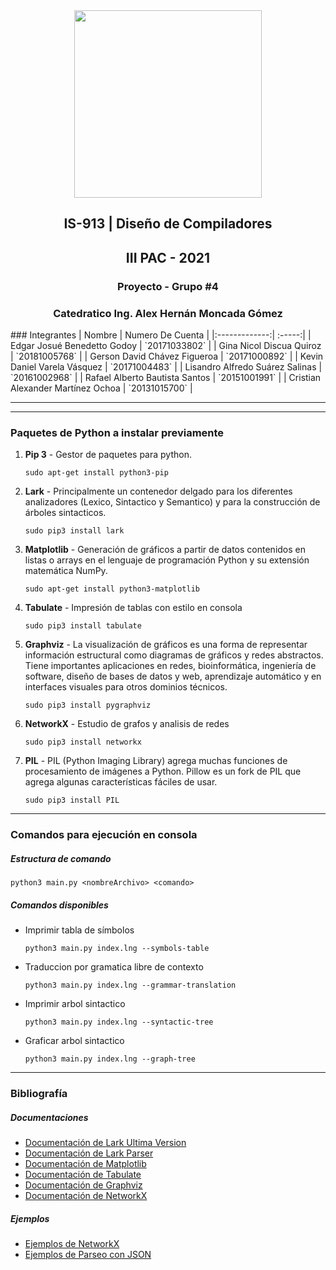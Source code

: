 <div align="center">
    <img src="https://cdn-icons-png.flaticon.com/512/186/186303.png" width="300px"> </img> 
    
<!-- Encabezado -->
## IS-913 | Diseño de Compiladores
## III PAC - 2021
### Proyecto - Grupo #4

### Catedratico **Ing. Alex Hernán Moncada Gómez**


</div>
### Integrantes 
| Nombre | Numero De Cuenta |
|:-------------:| :-----:|
| Edgar Josué Benedetto Godoy | `20171033802` |
| Gina Nicol Discua Quiroz | `20181005768` |
| Gerson David Chávez Figueroa | `20171000892` |
| Kevin Daniel Varela Vásquez | `20171004483` |
| Lisandro Alfredo Suárez Salinas | `20161002968` |
| Rafael Alberto Bautista Santos | `20151001991` |
| Cristian Alexander Martínez Ochoa | `20131015700` |


_______
_______

### **Paquetes de Python a instalar previamente**

1. **Pip 3** - Gestor de paquetes para python.
    ```
    sudo apt-get install python3-pip
    ```

2. **Lark** - Principalmente un contenedor delgado para los diferentes analizadores (Lexico, Sintactico y Semantico) y para la construcción de árboles sintacticos.

    ```
    sudo pip3 install lark
    ```
3. **Matplotlib** - Generación de gráficos a partir de datos contenidos en listas o arrays en el lenguaje de programación Python y su extensión matemática NumPy.
    ```
    sudo apt-get install python3-matplotlib
    ```

4. **Tabulate** - Impresión de tablas con estilo en consola

    ```
    sudo pip3 install tabulate
    ```

5. **Graphviz** - La visualización de gráficos es una forma de representar información estructural como diagramas de gráficos y redes abstractos. Tiene importantes aplicaciones en redes, bioinformática, ingeniería de software, diseño de bases de datos y web, aprendizaje automático y en interfaces visuales para otros dominios técnicos.

    ```
    sudo pip3 install pygraphviz
    ```

6. **NetworkX** - Estudio de grafos y analisis de redes
    ```
    sudo pip3 install networkx
    ```
7. **PIL** - PIL (Python Imaging Library) agrega muchas funciones de procesamiento de imágenes a Python. Pillow es un fork de PIL que agrega algunas características fáciles de usar.
    ```
    sudo pip3 install PIL
    ```

______
### **Comandos para ejecución en consola**

##### Estructura de comando
    
    python3 main.py <nombreArchivo> <comando>
    
##### Comandos disponibles
* Imprimir tabla de símbolos 
    ```
    python3 main.py index.lng --symbols-table
    ```

* Traduccion por gramatica libre de contexto 
    ```
    python3 main.py index.lng --grammar-translation
    ```
* Imprimir arbol sintactico
    ```
    python3 main.py index.lng --syntactic-tree
    ```
* Graficar arbol sintactico
    ```
    python3 main.py index.lng --graph-tree
    ```

______

### Bibliografía

##### Documentaciones

* [Documentación de Lark Ultima Version](hhttps://lark-parser.readthedocs.io/en/latest/index.html#)
* [Documentación de Lark Parser](https://lark-parser.readthedocs.io/en/stable/)
* [Documentación de Matplotlib](https://matplotlib.org/)
* [Documentación de Tabulate](https://pypi.org/project/tabulate/)
* [Documentación de Graphviz](https://pygraphviz.github.io/documentation/stable/index.html)
* [Documentación de NetworkX](https://networkx.org/documentation/latest/index.html)

##### Ejemplos

* [Ejemplos de NetworkX](https://www.geeksforgeeks.org/python-visualize-graphs-generated-in-networkx-using-matplotlib/)
* [Ejemplos de Parseo con JSON](https://github.com/lark-parser/lark/blob/master/docs/json_tutorial.md)